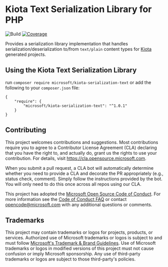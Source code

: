 # Kiota Text Serialization Library for PHP
![Build](https://github.com/microsoft/kiota-serialization-text-php/actions/workflows/pr-validation.yml/badge.svg)
[![Coverage](https://sonarcloud.io/api/project_badges/measure?project=microsoft_kiota-serialization-text-php&metric=coverage)](https://sonarcloud.io/dashboard?id=microsoft_kiota-serialization-text-php)

Provides a serialization library implementation that handles serialization/deserialization to/from `text/plain` content
types for [Kiota](https://github.com/microsoft/kiota) generated projects.

## Using the Kiota Text Serialization Library

run `composer require microsoft/kiota-serialization-text` or add the following to your `composer.json` file:

```Shell
{
    "require": {
        "microsoft/kiota-serialization-text": "^1.0.1"
    }
}
```

## Contributing

This project welcomes contributions and suggestions.  Most contributions require you to agree to a
Contributor License Agreement (CLA) declaring that you have the right to, and actually do, grant us
the rights to use your contribution. For details, visit https://cla.opensource.microsoft.com.

When you submit a pull request, a CLA bot will automatically determine whether you need to provide
a CLA and decorate the PR appropriately (e.g., status check, comment). Simply follow the instructions
provided by the bot. You will only need to do this once across all repos using our CLA.

This project has adopted the [Microsoft Open Source Code of Conduct](https://opensource.microsoft.com/codeofconduct/).
For more information see the [Code of Conduct FAQ](https://opensource.microsoft.com/codeofconduct/faq/) or
contact [opencode@microsoft.com](mailto:opencode@microsoft.com) with any additional questions or comments.

## Trademarks

This project may contain trademarks or logos for projects, products, or services. Authorized use of Microsoft
trademarks or logos is subject to and must follow
[Microsoft's Trademark & Brand Guidelines](https://www.microsoft.com/en-us/legal/intellectualproperty/trademarks/usage/general).
Use of Microsoft trademarks or logos in modified versions of this project must not cause confusion or imply Microsoft sponsorship.
Any use of third-party trademarks or logos are subject to those third-party's policies.
